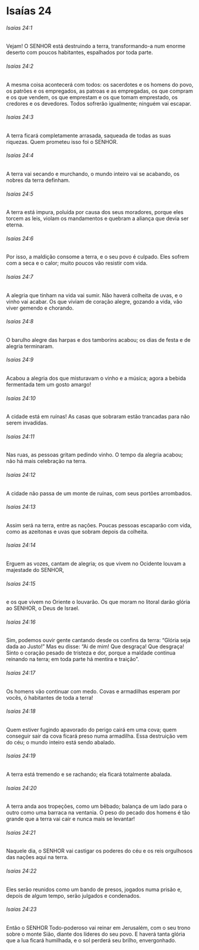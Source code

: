 # Isaías 24

###### Isaías 24:1

Vejam! O SENHOR está destruindo a terra, transformando-a num enorme deserto com poucos habitantes, espalhados por toda parte.

###### Isaías 24:2

A mesma coisa acontecerá com todos: os sacerdotes e os homens do povo, os patrões e os empregados, as patroas e as empregadas, os que compram e os que vendem, os que emprestam e os que tomam emprestado, os credores e os devedores. Todos sofrerão igualmente; ninguém vai escapar.

###### Isaías 24:3

A terra ficará completamente arrasada, saqueada de todas as suas riquezas. Quem prometeu isso foi o SENHOR.

###### Isaías 24:4

A terra vai secando e murchando, o mundo inteiro vai se acabando, os nobres da terra definham.

###### Isaías 24:5

A terra está impura, poluída por causa dos seus moradores, porque eles torcem as leis, violam os mandamentos e quebram a aliança que devia ser eterna.

###### Isaías 24:6

Por isso, a maldição consome a terra, e o seu povo é culpado. Eles sofrem com a seca e o calor; muito poucos vão resistir com vida.

###### Isaías 24:7

A alegria que tinham na vida vai sumir. Não haverá colheita de uvas, e o vinho vai acabar. Os que viviam de coração alegre, gozando a vida, vão viver gemendo e chorando.

###### Isaías 24:8

O barulho alegre das harpas e dos tamborins acabou; os dias de festa e de alegria terminaram.

###### Isaías 24:9

Acabou a alegria dos que misturavam o vinho e a música; agora a bebida fermentada tem um gosto amargo!

###### Isaías 24:10

A cidade está em ruínas! As casas que sobraram estão trancadas para não serem invadidas.

###### Isaías 24:11

Nas ruas, as pessoas gritam pedindo vinho. O tempo da alegria acabou; não há mais celebração na terra.

###### Isaías 24:12

A cidade não passa de um monte de ruínas, com seus portões arrombados.

###### Isaías 24:13

Assim será na terra, entre as nações. Poucas pessoas escaparão com vida, como as azeitonas e uvas que sobram depois da colheita.

###### Isaías 24:14

Erguem as vozes, cantam de alegria; os que vivem no Ocidente louvam a majestade do SENHOR,

###### Isaías 24:15

e os que vivem no Oriente o louvarão. Os que moram no litoral darão glória ao SENHOR, o Deus de Israel.

###### Isaías 24:16

Sim, podemos ouvir gente cantando desde os confins da terra: “Glória seja dada ao Justo!” Mas eu disse: “Ai de mim! Que desgraça! Que desgraça! Sinto o coração pesado de tristeza e dor, porque a maldade continua reinando na terra; em toda parte há mentira e traição”.

###### Isaías 24:17

Os homens vão continuar com medo. Covas e armadilhas esperam por vocês, ó habitantes de toda a terra!

###### Isaías 24:18

Quem estiver fugindo apavorado do perigo cairá em uma cova; quem conseguir sair da cova ficará preso numa armadilha. Essa destruição vem do céu; o mundo inteiro está sendo abalado.

###### Isaías 24:19

A terra está tremendo e se rachando; ela ficará totalmente abalada.

###### Isaías 24:20

A terra anda aos tropeções, como um bêbado; balança de um lado para o outro como uma barraca na ventania. O peso do pecado dos homens é tão grande que a terra vai cair e nunca mais se levantar!

###### Isaías 24:21

Naquele dia, o SENHOR vai castigar os poderes do céu e os reis orgulhosos das nações aqui na terra.

###### Isaías 24:22

Eles serão reunidos como um bando de presos, jogados numa prisão e, depois de algum tempo, serão julgados e condenados.

###### Isaías 24:23

Então o SENHOR Todo-poderoso vai reinar em Jerusalém, com o seu trono sobre o monte Sião, diante dos líderes do seu povo. E haverá tanta glória que a lua ficará humilhada, e o sol perderá seu brilho, envergonhado.

